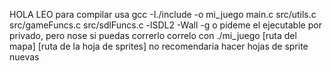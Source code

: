 HOLA LEO
para compilar usa gcc -I./include -o mi_juego main.c src/utils.c src/gameFuncs.c src/sdlFuncs.c -lSDL2 -Wall -g
o pideme el ejecutable por privado, pero nose si puedas correrlo
correlo con ./mi_juego [ruta del mapa] [ruta de la hoja de sprites]
no recomendaria hacer hojas de sprite nuevas
